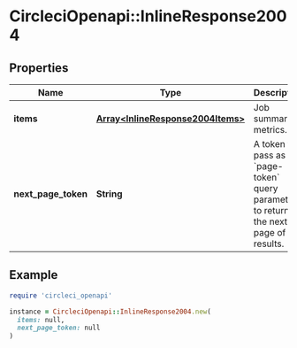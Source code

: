 # CircleciOpenapi::InlineResponse2004

## Properties

| Name | Type | Description | Notes |
| ---- | ---- | ----------- | ----- |
| **items** | [**Array&lt;InlineResponse2004Items&gt;**](InlineResponse2004Items.md) | Job summary metrics. |  |
| **next_page_token** | **String** | A token to pass as a &#x60;page-token&#x60; query parameter to return the next page of results. |  |

## Example

```ruby
require 'circleci_openapi'

instance = CircleciOpenapi::InlineResponse2004.new(
  items: null,
  next_page_token: null
)
```

